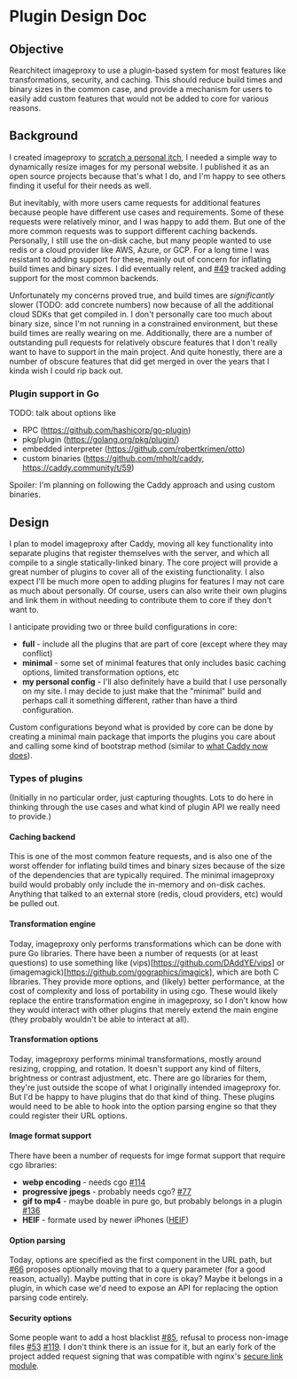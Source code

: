# Plugin Design Doc

## Objective

Rearchitect imageproxy to use a plugin-based system for most features like transformations,
security, and caching. This should reduce build times and binary sizes in the common case, and
provide a mechanism for users to easily add custom features that would not be added to core for
various reasons.

## Background

I created imageproxy to [scratch a personal itch](https://wjn.me/b/J_), I needed a simple way to
dynamically resize images for my personal website. I published it as an open source projects
because that's what I do, and I'm happy to see others finding it useful for their needs as well.

But inevitably, with more users came requests for additional features because people have different
use cases and requirements. Some of these requests were relatively minor, and I was happy to add
them. But one of the more common requests was to support different caching backends. Personally, I
still use the on-disk cache, but many people wanted to use redis or a cloud provider like AWS,
Azure, or GCP. For a long time I was resistant to adding support for these, mainly out of concern
for inflating build times and binary sizes. I did eventually relent, and
[#49](https://github.com/willnorris/imageproxy/issues/49) tracked adding support for the most common
backends.

Unfortunately my concerns proved true, and build times are *significantly* slower (TODO: add
concrete numbers) now because of all the additional cloud SDKs that get compiled in. I don't
personally care too much about binary size, since I'm not running in a constrained environment, but
these build times are really wearing on me. Additionally, there are a number of outstanding pull
requests for relatively obscure features that I don't really want to have to support in the main
project. And quite honestly, there are a number of obscure features that did get merged in over the
years that I kinda wish I could rip back out.

### Plugin support in Go

TODO: talk about options like
 - RPC (https://github.com/hashicorp/go-plugin)
 - pkg/plugin (https://golang.org/pkg/plugin/)
 - embedded interpreter (https://github.com/robertkrimen/otto)
 - custom binaries (https://github.com/mholt/caddy, https://caddy.community/t/59)

Spoiler: I'm planning on following the Caddy approach and using custom binaries.

## Design

I plan to model imageproxy after Caddy, moving all key functionality into separate plugins that
register themselves with the server, and which all compile to a single statically-linked binary.
The core project will provide a great number of plugins to cover all of the existing functionality.
I also expect I'll be much more open to adding plugins for features I may not care as much about
personally. Of course, users can also write their own plugins and link them in without needing to
contribute them to core if they don't want to.

I anticipate providing two or three build configurations in core:
 - **full** - include all the plugins that are part of core (except where they may conflict)
 - **minimal** - some set of minimal features that only includes basic caching options, limited
   transformation options, etc
 - **my personal config** - I'll also definitely have a build that I use personally on my site. I
   may decide to just make that the "minimal" build and perhaps call it something different, rather
   than have a third configuration.

Custom configurations beyond what is provided by core can be done by creating a minimal main package
that imports the plugins you care about and calling some kind of bootstrap method (similar to [what
Caddy now does](https://caddy.community/t/59)).

### Types of plugins

(Initially in no particular order, just capturing thoughts. Lots to do here in thinking through the
use cases and what kind of plugin API we really need to provide.)

#### Caching backend

This is one of the most common feature requests, and is also one of the worst offender for inflating
build times and binary sizes because of the size of the dependencies that are typically required.
The minimal imageproxy build would probably only include the in-memory and on-disk caches. Anything
that talked to an external store (redis, cloud providers, etc) would be pulled out.

#### Transformation engine

Today, imageproxy only performs transformations which can be done with pure Go libraries. There
have been a number of requests (or at least questions) to use something like
(vips)[https://github.com/DAddYE/vips] or (imagemagick)[https://github.com/gographics/imagick],
which are both C libraries. They provide more options, and (likely) better performance, at the cost
of complexity and loss of portability in using cgo. These would likely replace the entire
transformation engine in imageproxy, so I don't know how they would interact with other plugins that
merely extend the main engine (they probably wouldn't be able to interact at all).

#### Transformation options

Today, imageproxy performs minimal transformations, mostly around resizing, cropping, and rotation.
It doesn't support any kind of filters, brightness or contrast adjustment, etc. There are go
libraries for them, they're just outside the scope of what I originally intended imageproxy for.
But I'd be happy to have plugins that do that kind of thing. These plugins would need to be able to
hook into the option parsing engine so that they could register their URL options.

#### Image format support

There have been a number of requests for imge format support that require cgo libraries:

 - **webp encoding** - needs cgo [#114](https://github.com/willnorris/imageproxy/issues/114)
 - **progressive jpegs** - probably needs cgo?
   [#77](https://github.com/willnorris/imageproxy/issues/77)
 - **gif to mp4** - maybe doable in pure go, but probably belongs in a plugin
   [#136](https://github.com/willnorris/imageproxy/issues/136)
 - **HEIF** - formate used by newer iPhones
   ([HEIF](https://en.wikipedia.org/wiki/High_Efficiency_Image_File_Format))

#### Option parsing

Today, options are specified as the first component in the URL path, but
[#66](https://github.com/willnorris/imageproxy/pull/66) proposes optionally moving that to a query
parameter (for a good reason, actually). Maybe putting that in core is okay? Maybe it belongs in a
plugin, in which case we'd need to expose an API for replacing the option parsing code entirely.

#### Security options

Some people want to add a host blacklist [#85](https://github.com/willnorris/imageproxy/pull/85),
refusal to process non-image files [#53](https://github.com/willnorris/imageproxy/issues/53)
[#119](https://github.com/willnorris/imageproxy/pull/119). I don't think there is an issue for it,
but an early fork of the project added request signing that was compatible with nginx's [secure link
module](https://nginx.org/en/docs/http/ngx_http_secure_link_module.html).
